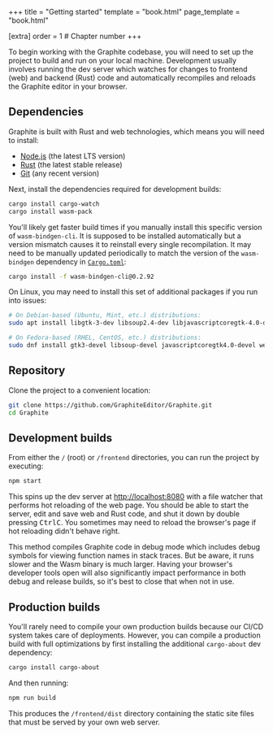 +++
title = "Getting started"
template = "book.html"
page_template = "book.html"

[extra]
order = 1 # Chapter number
+++

To begin working with the Graphite codebase, you will need to set up the project to build and run on your local machine. Development usually involves running the dev server which watches for changes to frontend (web) and backend (Rust) code and automatically recompiles and reloads the Graphite editor in your browser.

## Dependencies

Graphite is built with Rust and web technologies, which means you will need to install:
- [Node.js](https://nodejs.org/) (the latest LTS version)
- [Rust](https://www.rust-lang.org/) (the latest stable release)
- [Git](https://git-scm.com/) (any recent version)

Next, install the dependencies required for development builds:

```sh
cargo install cargo-watch
cargo install wasm-pack
```

You'll likely get faster build times if you manually install this specific version of `wasm-bindgen-cli`. It is supposed to be installed automatically but a version mismatch causes it to reinstall every single recompilation. It may need to be manually updated periodically to match the version of the `wasm-bindgen` dependency in [`Cargo.toml`](https://github.com/GraphiteEditor/Graphite/blob/master/Cargo.toml):

```sh
cargo install -f wasm-bindgen-cli@0.2.92
```

On Linux, you may need to install this set of additional packages if you run into issues:

```sh
# On Debian-based (Ubuntu, Mint, etc.) distributions:
sudo apt install libgtk-3-dev libsoup2.4-dev libjavascriptcoregtk-4.0-dev libwebkit2gtk-4.0-dev

# On Fedora-based (RHEL, CentOS, etc.) distributions:
sudo dnf install gtk3-devel libsoup-devel javascriptcoregtk4.0-devel webkit2gtk4.0-devel
```

## Repository

Clone the project to a convenient location:

```sh
git clone https://github.com/GraphiteEditor/Graphite.git
cd Graphite
```

## Development builds

From either the `/` (root) or `/frontend` directories, you can run the project by executing:

```sh
npm start
```

This spins up the dev server at <http://localhost:8080> with a file watcher that performs hot reloading of the web page. You should be able to start the server, edit and save web and Rust code, and shut it down by double pressing <kbd>Ctrl</kbd><kbd>C</kbd>. You sometimes may need to reload the browser's page if hot reloading didn't behave right.

This method compiles Graphite code in debug mode which includes debug symbols for viewing function names in stack traces. But be aware, it runs slower and the Wasm binary is much larger. Having your browser's developer tools open will also significantly impact performance in both debug and release builds, so it's best to close that when not in use.

## Production builds

You'll rarely need to compile your own production builds because our CI/CD system takes care of deployments. However, you can compile a production build with full optimizations by first installing the additional `cargo-about` dev dependency:

```sh
cargo install cargo-about
```

And then running:

```sh
npm run build
```

This produces the `/frontend/dist` directory containing the static site files that must be served by your own web server.
